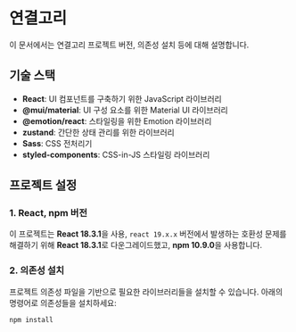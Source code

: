 # 연결고리
이 문서에서는 연결고리 프로젝트 버전, 의존성 설치 등에 대해 설명합니다.

## 기술 스택

- **React**: UI 컴포넌트를 구축하기 위한 JavaScript 라이브러리
- **@mui/material**: UI 구성 요소를 위한 Material UI 라이브러리
- **@emotion/react**: 스타일링을 위한 Emotion 라이브러리
- **zustand**: 간단한 상태 관리를 위한 라이브러리
- **Sass**: CSS 전처리기
- **styled-components**: CSS-in-JS 스타일링 라이브러리

## 프로젝트 설정

### 1. **React, npm 버전**

이 프로젝트는 **React 18.3.1**을 사용, `react 19.x.x` 버전에서 발생하는 호환성 문제를 해결하기 위해 **React 18.3.1**로 다운그레이드했고, **npm 10.9.0**을 사용합니다.

### 2. **의존성 설치**

프로젝트 의존성 파일을 기반으로 필요한 라이브러리들을 설치할 수 있습니다. 아래의 명령어로 의존성들을 설치하세요:

```bash
npm install

